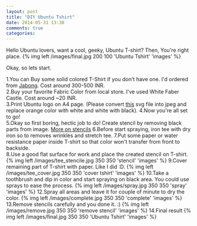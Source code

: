 ```yaml
---
layout: post
title: "DIY Ubuntu Tshirt"
date: 2014-05-31 13:30
comments: true
categories: 
---
```


Hello Ubuntu lovers, want a cool, geeky, Ubuntu T-shirt? Then, You're right place. 
{% img left /images/final.jpg 200 100 'Ubuntu Tshirt' 'images' %}
<!--more-->
  
Okay, so lets start.  
 
1.You can Buy some solid colored T-Shirt if you don't have one. I'd ordered from [Jabong](http://www.jabong.com). Cost around 300-500 INR.  
2.Buy your favorite Fabric Color from local store. I've used White Faber Castle. Cost around ~20 INR.  
3.Print Ubuntu logo on A4 page. (Please convert [this](http://design.ubuntu.com/wp-content/uploads/logo-ubuntu_st_no%C2%AE-white-hex.svg) svg file into jpeg and replace orange color with white and white with black).
4.Now you're all set to go!  
5.Okay so first boring, hectic job to do! Create stencil by removing black parts from image. [More on stencils](http://www.wikihow.com/Make-Spray-Paint-Stencils) 
6.Before start spraying, iron tee with dry iron so to removes wrinkles and stretch tee. 
7.Put some paper or water resistance paper inside T-shirt so that color won't transfer from front to backside.  
8.Use a good flat surface for work and place the created stencil on T-shirt.
   {% img left /images/tee_stencile.jpg 350 350 'stencil' 'images' %}
9.Cover remaining part of T-shirt with paper. Like I did :D.
   {% img left /images/tee_cover.jpg 350 350 'cover tshirt' 'images' %}
10.Take a toothbrush and dip in color and start spraying on black area. You could use sprays to ease the process.
   {% img left /images/spray.jpg 350 350 'spray' 'images' %}
12.Spray all areas and leave it for couple of minute to dry the color.
 {% img left /images/complete.jpg 350 350 'complete' 'images' %}
13.Remove stencils carefully and you done it. :) 
{% img left /images/remove.jpg 350 350 'remove stencil' 'images' %}
14.Final result 
{% img left /images/final.jpg 350 350 'Ubuntu Tshirt' 'images' %}  

 




